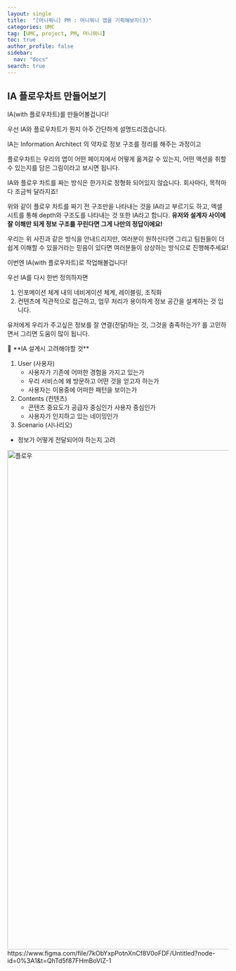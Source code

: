 ```yaml
---
layout: single
title:  "[머니뭐니] PM : 머니뭐니 앱을 기획해보자(3)"
categories: UMC
tag: [UMC, project, PM, 머니뭐니]
toc: true
author_profile: false
sidebar:
  nav: "docs"
search: true
---
```


## IA 플로우차트 만들어보기

IA(with 플로우차트)를 만들어볼겁니다!

우선 IA와 플로우차트가 뭔지 아주 간단하게 설명드리겠습니다.

IA는 Information Architect 의 약자로 정보 구조를 정리를 해주는 과정이고

플로우차트는 우리의 앱이 어떤 페이지에서 어떻게 옮겨갈 수 있는지, 어떤 액션을 취할 수 있는지를 담은 그림이라고 보시면 됩니다.

IA와 플로우 차트를 짜는 방식은 한가지로 정형화 되어있지 않습니다. 회사마다, 목적마다 조금씩 달라지죠!

위와 같이 플로우 차트를 짜기 전 구조만을 나타내는 것을 IA라고 부르기도 하고, 엑셀 시트를 통해 depth와 구조도를 나타내는 것 또한 IA라고 합니다. **유저와 설계자 사이에 잘 이해만 되게 정보 구조를 꾸린다면 그게 나만의 정답이에요!**

우리는 위 사진과 같은 방식을 안내드리지만, 여러분이 원하신다면 그리고 팀원들이 더 쉽게 이해할 수 있을거라는 믿음이 있다면 여러분들이 상상하는 방식으로 진행해주세요!

이번엔 IA(with 플로우차트)로 작업해볼겁니다!

우선 IA를 다시 한번 정의하자면

1. 인포메이션 체계 내의 네비게이션 체계, 레이블링, 조직화
2. 컨텐츠에 직관적으로 접근하고, 업무 처리가 용이하게 정보 공간을 설계하는 것 입니다.

유저에게 우리가 주고싶은 정보를 잘 연결(전달)하는 것, 그것을 충족하는가? 를 고민하면서 그리면 도움이 많이 됩니다.

<aside>
👋 **IA 설계시 고려해야할 것**

1. User (사용자)
    - 사용자가 기존에 어떠한 경험을 가지고 있는가
    - 우리 서비스에 왜 방문하고 어떤 것을 얻고자 하는가
    - 사용자는 이용중에 어떠한 패턴을 보이는가
2. Contents (컨텐츠)
    - 콘텐츠 중요도가 공급자 중심인가 사용자 중심인가
    - 사용자가 인지하고 있는 네이밍인가
3. Scenario (시나리오)
- 정보가 어떻게 전달되어야 하는지 고려
</aside>
<img width="1138" alt="플로우" src="https://user-images.githubusercontent.com/102133961/207873863-bb0209d4-626b-40df-aa6a-2ecb16c9c96e.png">
https://www.figma.com/file/7kObYxpPotnXnCf8V0oFDF/Untitled?node-id=0%3A1&t=QhTd5f87FHmBoVIZ-1
